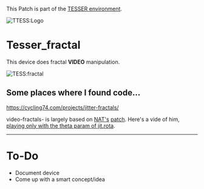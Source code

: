 This Patch is part of the [TESSER environment](https://bitbucket.org/AdrianArtacho/tesserakt/src/master/).

![TTESS:Logo](https://bitbucket.org/AdrianArtacho/tesserakt/raw/HEAD/TESSER_logo.png)

# Tesser_fractal

This device does fractal **VIDEO** manipulation.

 ![TESS:fractal](https://docs.google.com/drawings/d/e/2PACX-1vR6dYdgO2MZJyyPmGKdl4Bqkp0tTer7rjGIQWBkCqka7ul598RET3Cce49ka0pi75XEcFsJUQ1s16dI/pub?w=309&h=229)

## Some places where I found code...

https://cycling74.com/projects/jitter-fractals/

video-fractals- is largely based on [NAT's](https://cycling74.com/author/53508692746b61d82fffaa7a)  [patch](https://cycling74.com/projects/jitter-fractals/replies/1#reply-58ed1f2343f50b22d4ba8aaa). Here's a vide of him, [playing only with the theta param of jit.rota](https://www.youtube.com/watch?v=x6rFqyD-K78).

____

# To-Do

* Document device
* Come up with a smart concept/idea
